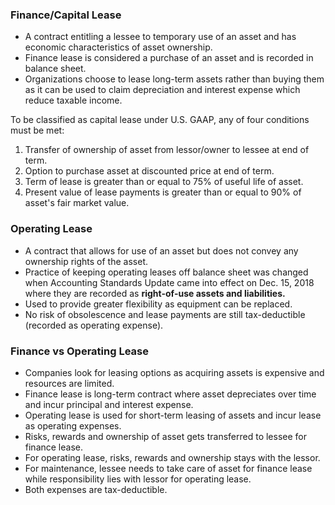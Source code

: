 ### Finance/Capital Lease

- A contract entitling a lessee to temporary use of an asset and has economic characteristics of asset ownership.
- Finance lease is considered a purchase of an asset and is recorded in balance sheet.
- Organizations choose to lease long-term assets rather than buying them as it can be used to claim depreciation and interest expense which reduce taxable income.

To be classified as capital lease under U.S. GAAP, any of four conditions must be met:

1. Transfer of ownership of asset from lessor/owner to lessee at end of term.
2. Option to purchase asset at discounted price at end of term.
3. Term of lease is greater than or equal to 75% of useful life of asset.
4. Present value of lease payments is greater than or equal to 90% of asset's fair market value.

### Operating Lease

- A contract that allows for use of an asset but does not convey any ownership rights of the asset.
- Practice of keeping operating leases off balance sheet was changed when Accounting Standards Update came into effect on Dec. 15, 2018 where they are recorded as **right-of-use assets and liabilities.**
- Used to provide greater flexibility as equipment can be replaced.
- No risk of obsolescence and lease payments are still tax-deductible (recorded as operating expense).

### Finance vs Operating Lease

- Companies look for leasing options as acquiring assets is expensive and resources are limited.
- Finance lease is long-term contract where asset depreciates over time and incur principal and interest expense.
- Operating lease is used for short-term leasing of assets and incur lease as operating expenses.
- Risks, rewards and ownership of asset gets transferred to lessee for finance lease.
- For operating lease, risks, rewards and ownership stays with the lessor.
- For maintenance, lessee needs to take care of asset for finance lease while responsibility lies with lessor for operating lease.
- Both expenses are tax-deductible.
